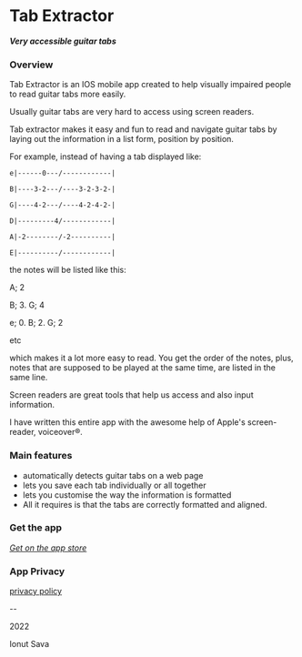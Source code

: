 # Tab Extractor

**_Very accessible guitar tabs_**

### **Overview**

Tab Extractor is an IOS mobile app created to help visually impaired people to read guitar tabs more easily.

Usually guitar tabs are very hard to access using screen readers.

Tab extractor makes it easy and fun to read and navigate guitar tabs by laying out the information in a list form, position by position.

For example, instead of having a tab displayed like:

`e|------0---/------------|`

`B|----3-2---/----3-2-3-2-|`

`G|----4-2---/----4-2-4-2-|`

`D|---------4/------------|`

`A|-2--------/-2----------|`

`E|----------/------------|`

the notes will be listed like this:

A; 2

B; 3. G; 4

e; 0. B; 2. G; 2

etc

which makes it a lot more easy to read.
You get the order of the notes, plus, notes that are supposed to be played at the same time, are listed in the same line.

Screen readers are great tools that help us access and also input information.

I have written this entire app with the awesome help of Apple's screen-reader, voiceover®.

### **Main features**

- automatically detects guitar tabs on a web page
- lets you save each tab individually or all together
- lets you customise the way the information is formatted
- All it requires is that the tabs are correctly formatted and aligned.

### **Get the app**

[_Get on the app store_](https://apps.apple.com/app/tab-extractor/id1614273947)

### **App Privacy**

[privacy policy](privacypolicy.html)

--

2022

Ionut Sava
